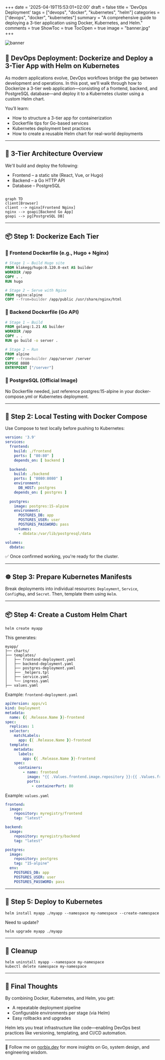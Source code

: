 +++
date = '2025-04-19T15:53:01+02:00'
draft = false
title = 'DevOps Deployment'
tags = ["devops", "docker", "kubernetes", "helm"]
categories = ["devops", "docker", "kubernetes"]
summary = "A comprehensive guide to deploying a 3-tier application using Docker, Kubernetes, and Helm."
comments = true
ShowToc = true
TocOpen = true
image = "banner.jpg"
+++

![banner](banner.jpg)

## 🚀 DevOps Deployment: Dockerize and Deploy a 3-Tier App with Helm on Kubernetes

As modern applications evolve, DevOps workflows bridge the gap between development and operations. In this post, we’ll walk through how to Dockerize a 3-tier web application—consisting of a frontend, backend, and PostgreSQL database—and deploy it to a Kubernetes cluster using a custom Helm chart.

You’ll learn:

- How to structure a 3-tier app for containerization
- Dockerfile tips for Go-based services
- Kubernetes deployment best practices
- How to create a reusable Helm chart for real-world deployments

---

## 🧱 3-Tier Architecture Overview

We'll build and deploy the following:

- Frontend – a static site (React, Vue, or Hugo)
- Backend – a Go HTTP API
- Database – PostgreSQL

```mermaid

graph TD
client[Browser]
client --> nginx[Frontend Nginx]
nginx --> goapi[Backend Go App]
goapi --> pg[PostgreSQL DB]
```

---

## 📦 Step 1: Dockerize Each Tier

### 🔹 Frontend Dockerfile (e.g., Hugo + Nginx)

```Dockerfile
# Stage 1 – Build Hugo site
FROM klakegg/hugo:0.120.0-ext AS builder
WORKDIR /app
COPY . .
RUN hugo

# Stage 2 – Serve with Nginx
FROM nginx:alpine
COPY --from=builder /app/public /usr/share/nginx/html
```

### 🔹 Backend Dockerfile (Go API)

```Dockerfile
# Stage 1 – Build
FROM golang:1.21 AS builder
WORKDIR /app
COPY . .
RUN go build -o server .

# Stage 2 – Run
FROM alpine
COPY --from=builder /app/server /server
EXPOSE 8080
ENTRYPOINT ["/server"]
```

### 🔹 PostgreSQL (Official Image)

No Dockerfile needed, just reference postgres:15-alpine in your docker-compose.yml or Kubernetes deployment.

---

## 🧪 Step 2: Local Testing with Docker Compose

Use Compose to test locally before pushing to Kubernetes:

```yaml
version: '3.9'
services:
  frontend:
    build: ./frontend
    ports: [ "80:80" ]
    depends_on: [ backend ]
  
  backend:
    build: ./backend
    ports: [ "8080:8080" ]
    environment:
      DB_HOST: postgres
    depends_on: [ postgres ]
  
  postgres:
    image: postgres:15-alpine
    environment:
      POSTGRES_DB: app
      POSTGRES_USER: user
      POSTGRES_PASSWORD: pass
    volumes:
      - dbdata:/var/lib/postgresql/data

volumes:
  dbdata:
```

✅ Once confirmed working, you're ready for the cluster.

---

## ☸️ Step 3: Prepare Kubernetes Manifests

Break deployments into individual resources: `Deployment`, `Service`, `ConfigMap`, and `Secret`. Then, template them using `Helm`.

---

## 📦 Step 4: Create a Custom Helm Chart

```text
helm create myapp
```

This generates:

```text
myapp/
├── charts/
├── templates/
│   ├── frontend-deployment.yaml
│   ├── backend-deployment.yaml
│   ├── postgres-deployment.yaml
│   ├── _helpers.tpl
│   ├── service.yaml
│   └── ingress.yaml
├── values.yaml
```

Example: `frontend-deployment.yaml`

```yaml
apiVersion: apps/v1
kind: Deployment
metadata:
  name: {{ .Release.Name }}-frontend
spec:
  replicas: 1
  selector:
    matchLabels:
      app: {{ .Release.Name }}-frontend
  template:
    metadata:
      labels:
        app: {{ .Release.Name }}-frontend
    spec:
      containers:
        - name: frontend
          image: "{{ .Values.frontend.image.repository }}:{{ .Values.frontend.image.tag }}"
          ports:
            - containerPort: 80
```

Example: `values.yaml`

```yaml
frontend:
  image:
    repository: myregistry/frontend
    tag: "latest"

backend:
  image:
    repository: myregistry/backend
    tag: "latest"

postgres:
  image:
    repository: postgres
    tag: "15-alpine"
  env:
    POSTGRES_DB: app
    POSTGRES_USER: user
    POSTGRES_PASSWORD: pass
```

---

## 🚢 Step 5: Deploy to Kubernetes

```text
helm install myapp ./myapp --namespace my-namespace --create-namespace
```

Need to update?

```text
helm upgrade myapp ./myapp
```

---

## 🧹 Cleanup

```text
helm uninstall myapp --namespace my-namespace
kubectl delete namespace my-namespace
```

---

## 🎯 Final Thoughts

By combining Docker, Kubernetes, and Helm, you get:

- A repeatable deployment pipeline
- Configurable environments per stage (via Helm)
- Easy rollbacks and upgrades

Helm lets you treat infrastructure like code—enabling DevOps best practices like versioning, templating, and CI/CD automation.

---

🚀 Follow me on [norbix.dev](https://norbix.dev) for more insights on Go, system design, and engineering wisdom.
